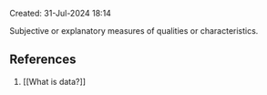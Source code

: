 Created: 31-Jul-2024 18:14

Subjective or explanatory measures of qualities or characteristics.
## References
1. [[What is data?]]

